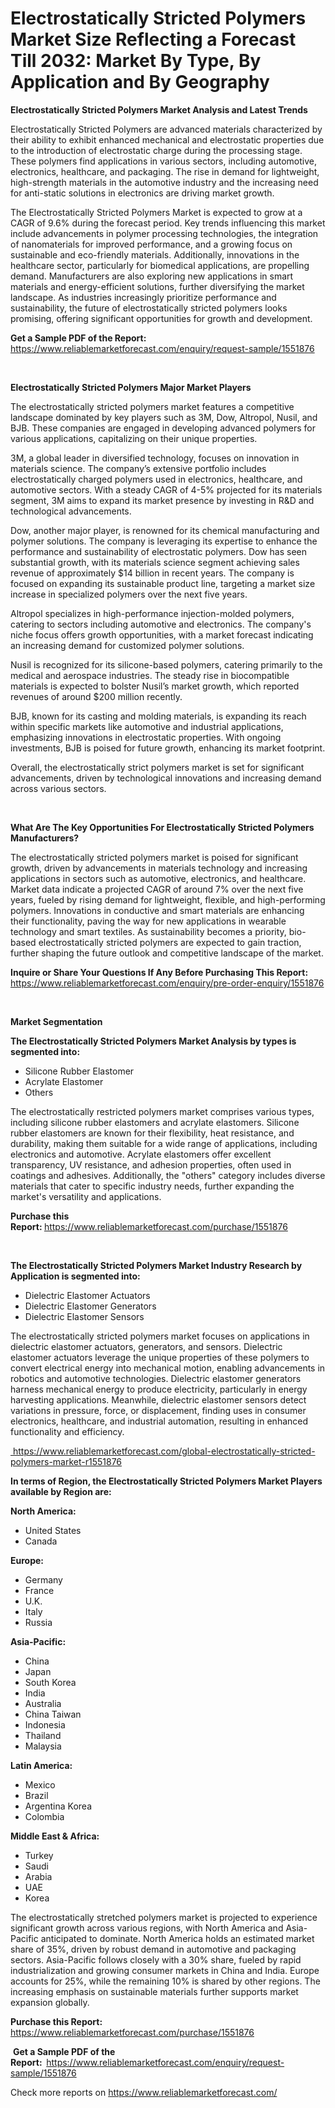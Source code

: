 <p><h1>Electrostatically Stricted Polymers Market Size Reflecting a Forecast Till 2032: Market By Type, By Application and By Geography</h1></p><p><strong>Electrostatically Stricted Polymers Market Analysis and Latest Trends</strong></p>
<p><p>Electrostatically Stricted Polymers are advanced materials characterized by their ability to exhibit enhanced mechanical and electrostatic properties due to the introduction of electrostatic charge during the processing stage. These polymers find applications in various sectors, including automotive, electronics, healthcare, and packaging. The rise in demand for lightweight, high-strength materials in the automotive industry and the increasing need for anti-static solutions in electronics are driving market growth.</p><p>The Electrostatically Stricted Polymers Market is expected to grow at a CAGR of 9.6% during the forecast period. Key trends influencing this market include advancements in polymer processing technologies, the integration of nanomaterials for improved performance, and a growing focus on sustainable and eco-friendly materials. Additionally, innovations in the healthcare sector, particularly for biomedical applications, are propelling demand. Manufacturers are also exploring new applications in smart materials and energy-efficient solutions, further diversifying the market landscape. As industries increasingly prioritize performance and sustainability, the future of electrostatically stricted polymers looks promising, offering significant opportunities for growth and development.</p></p>
<p><strong>Get a Sample PDF of the Report:&nbsp;</strong> <a href="https://www.reliablemarketforecast.com/enquiry/request-sample/1551876?utm_campaign=3530&utm_medium=2&utm_source=Github&utm_content=ia&utm_term=02042025&utm_id=electrostatically-stricted-polymers">https://www.reliablemarketforecast.com/enquiry/request-sample/1551876</a></p>
<p>&nbsp;</p>
<p><strong>Electrostatically Stricted Polymers Major Market Players</strong></p>
<p><p>The electrostatically stricted polymers market features a competitive landscape dominated by key players such as 3M, Dow, Altropol, Nusil, and BJB. These companies are engaged in developing advanced polymers for various applications, capitalizing on their unique properties.</p><p>3M, a global leader in diversified technology, focuses on innovation in materials science. The company’s extensive portfolio includes electrostatically charged polymers used in electronics, healthcare, and automotive sectors. With a steady CAGR of 4-5% projected for its materials segment, 3M aims to expand its market presence by investing in R&D and technological advancements.</p><p>Dow, another major player, is renowned for its chemical manufacturing and polymer solutions. The company is leveraging its expertise to enhance the performance and sustainability of electrostatic polymers. Dow has seen substantial growth, with its materials science segment achieving sales revenue of approximately $14 billion in recent years. The company is focused on expanding its sustainable product line, targeting a market size increase in specialized polymers over the next five years.</p><p>Altropol specializes in high-performance injection-molded polymers, catering to sectors including automotive and electronics. The company's niche focus offers growth opportunities, with a market forecast indicating an increasing demand for customized polymer solutions.</p><p>Nusil is recognized for its silicone-based polymers, catering primarily to the medical and aerospace industries. The steady rise in biocompatible materials is expected to bolster Nusil’s market growth, which reported revenues of around $200 million recently.</p><p>BJB, known for its casting and molding materials, is expanding its reach within specific markets like automotive and industrial applications, emphasizing innovations in electrostatic properties. With ongoing investments, BJB is poised for future growth, enhancing its market footprint.</p><p>Overall, the electrostatically strict polymers market is set for significant advancements, driven by technological innovations and increasing demand across various sectors.</p></p>
<p>&nbsp;</p>
<p><strong>What Are The Key Opportunities For Electrostatically Stricted Polymers Manufacturers?</strong></p>
<p><p>The electrostatically stricted polymers market is poised for significant growth, driven by advancements in materials technology and increasing applications in sectors such as automotive, electronics, and healthcare. Market data indicate a projected CAGR of around 7% over the next five years, fueled by rising demand for lightweight, flexible, and high-performing polymers. Innovations in conductive and smart materials are enhancing their functionality, paving the way for new applications in wearable technology and smart textiles. As sustainability becomes a priority, bio-based electrostatically stricted polymers are expected to gain traction, further shaping the future outlook and competitive landscape of the market.</p></p>
<p><strong>Inquire or Share Your Questions If Any Before Purchasing This Report:</strong> <a href="https://www.reliablemarketforecast.com/enquiry/pre-order-enquiry/1551876?utm_campaign=3530&utm_medium=2&utm_source=Github&utm_content=ia&utm_term=02042025&utm_id=electrostatically-stricted-polymers">https://www.reliablemarketforecast.com/enquiry/pre-order-enquiry/1551876</a></p>
<p>&nbsp;</p>
<p><strong>Market Segmentation</strong></p>
<p><strong>The Electrostatically Stricted Polymers Market Analysis by types is segmented into:</strong></p>
<p><ul><li>Silicone Rubber Elastomer</li><li>Acrylate Elastomer</li><li>Others</li></ul></p>
<p><p>The electrostatically restricted polymers market comprises various types, including silicone rubber elastomers and acrylate elastomers. Silicone rubber elastomers are known for their flexibility, heat resistance, and durability, making them suitable for a wide range of applications, including electronics and automotive. Acrylate elastomers offer excellent transparency, UV resistance, and adhesion properties, often used in coatings and adhesives. Additionally, the "others" category includes diverse materials that cater to specific industry needs, further expanding the market's versatility and applications.</p></p>
<p><strong>Purchase this Report:&nbsp;</strong><a href="https://www.reliablemarketforecast.com/purchase/1551876?utm_campaign=3530&utm_medium=2&utm_source=Github&utm_content=ia&utm_term=02042025&utm_id=electrostatically-stricted-polymers">https://www.reliablemarketforecast.com/purchase/1551876</a></p>
<p>&nbsp;</p>
<p><strong>The Electrostatically Stricted Polymers Market Industry Research by Application is segmented into:</strong></p>
<p><ul><li>Dielectric Elastomer Actuators</li><li>Dielectric Elastomer Generators</li><li>Dielectric Elastomer Sensors</li></ul></p>
<p><p>The electrostatically stricted polymers market focuses on applications in dielectric elastomer actuators, generators, and sensors. Dielectric elastomer actuators leverage the unique properties of these polymers to convert electrical energy into mechanical motion, enabling advancements in robotics and automotive technologies. Dielectric elastomer generators harness mechanical energy to produce electricity, particularly in energy harvesting applications. Meanwhile, dielectric elastomer sensors detect variations in pressure, force, or displacement, finding uses in consumer electronics, healthcare, and industrial automation, resulting in enhanced functionality and efficiency.</p></p>
<p><a href="https://www.reliablemarketforecast.com/global-electrostatically-stricted-polymers-market-r1551876?utm_campaign=3530&utm_medium=2&utm_source=Github&utm_content=ia&utm_term=02042025&utm_id=electrostatically-stricted-polymers">&nbsp;https://www.reliablemarketforecast.com/global-electrostatically-stricted-polymers-market-r1551876</a></p>
<p><strong>In terms of Region, the Electrostatically Stricted Polymers Market Players available by Region are:</strong></p>
<p>
    <p> <strong> North America: </strong>
        <ul>
            <li>United States</li>
            <li>Canada</li>
        </ul>
        </p> 
    <p> <strong> Europe: </strong>
        <ul>
            <li>Germany</li>
            <li>France</li>
            <li>U.K.</li>
            <li>Italy</li>
            <li>Russia</li>
        </ul>
        </p> 
    <p> <strong> Asia-Pacific: </strong>
        <ul>
            <li>China</li>
            <li>Japan</li>
            <li>South Korea</li>
            <li>India</li>
            <li>Australia</li>
            <li>China Taiwan</li>
            <li>Indonesia</li>
            <li>Thailand</li>
            <li>Malaysia</li>
        </ul>
        </p> 
    <p> <strong> Latin America: </strong>
        <ul>
            <li>Mexico</li>
            <li>Brazil</li>
            <li>Argentina Korea</li>
            <li>Colombia</li>
        </ul>
        </p> 
    <p> <strong> Middle East & Africa: </strong>
        <ul>
            <li>Turkey</li>
            <li>Saudi</li>
            <li>Arabia</li>
            <li>UAE</li>
            <li>Korea</li>
        </ul>
    </p>
    </p>
<p><p>The electrostatically stretched polymers market is projected to experience significant growth across various regions, with North America and Asia-Pacific anticipated to dominate. North America holds an estimated market share of 35%, driven by robust demand in automotive and packaging sectors. Asia-Pacific follows closely with a 30% share, fueled by rapid industrialization and growing consumer markets in China and India. Europe accounts for 25%, while the remaining 10% is shared by other regions. The increasing emphasis on sustainable materials further supports market expansion globally.</p></p>
<p><strong>Purchase this Report: </strong><a href="https://www.reliablemarketforecast.com/purchase/1551876?utm_campaign=3530&utm_medium=2&utm_source=Github&utm_content=ia&utm_term=02042025&utm_id=electrostatically-stricted-polymers">https://www.reliablemarketforecast.com/purchase/1551876</a></p>
<p>&nbsp;<strong>Get a Sample PDF of the Report:&nbsp;&nbsp;</strong><a href="https://www.reliablemarketforecast.com/enquiry/request-sample/1551876?utm_campaign=3530&utm_medium=2&utm_source=Github&utm_content=ia&utm_term=02042025&utm_id=electrostatically-stricted-polymers">https://www.reliablemarketforecast.com/enquiry/request-sample/1551876</a></p>
<p><strong></strong></p>
<p>Check more reports on <a href="https://www.reliablemarketforecast.com/?utm_campaign=3530&utm_medium=2&utm_source=Github&utm_content=ia&utm_term=02042025&utm_id=electrostatically-stricted-polymers">https://www.reliablemarketforecast.com/</a></p>